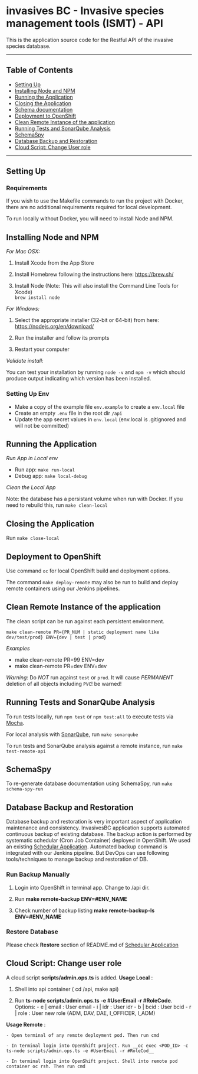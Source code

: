 # invasives BC - Invasive species management tools (ISMT) - API

This is the application source code for the Restful API of the invasive species database.

-----

## Table of Contents

* [Setting Up](#Setting-Up)
* [Installing Node and NPM](#installing-node-and-npm)
* [Running the Application](#Running-the-Application)
* [Closing the Application](#closing-the-application)
* [Schema documentation](SchemaAndDatabaseController.md)
* [Deployment to OpenShift](#Deployment-to-OpenShift)
* [Clean Remote Instance of the application](#Clean-Remote-Instance-of-the-application)
* [Running Tests and SonarQube Analysis](#Running-Tests-and-SonarQube-Analysis)
* [SchemaSpy](#SchemaSpy)
* [Database Backup and Restoration](#Database-Backup-and-Restoration)
* [Cloud Script: Change User role](#Cloud-Script:-Change-user-role)

-----

## Setting Up
### Requirements

If you wish to use the Makefile commands to run the project with Docker, there are no additional requirements required for local development.

To run locally without Docker, you will need to install Node and NPM.

## Installing Node and NPM

*For Mac OSX:*

1. Install Xcode from the App Store

2. Install Homebrew following the instructions here: https://brew.sh/

3. Install Node (Note: This will also install the Command Line Tools for Xcode)  
`brew install node`

*For Windows:*

1. Select the appropriate installer (32-bit or 64-bit) from here: https://nodejs.org/en/download/

2. Run the installer and follow its prompts

3. Restart your computer

*Validate install:*

You can test your installation by running `node -v` and `npm -v` which should produce output indicating which version has been installed.

### Setting Up Env

* Make a copy of the example file `env.example` to create a `env.local` file
* Create an empty `.env` file in the root dir `/api`
* Update the app secret values in `env.local` (env.local is .gitignored and will not be committed)

## Running the Application

*Run App in Local env*

* Run app: `make run-local`
* Debug app: `make local-debug`

*Clean the Local App*

Note: the database has a persistant volume when run with Docker. If you need to rebuild this, run `make clean-local`

## Closing the Application

Run `make close-local`

## Deployment to OpenShift

Use command `oc` for local OpenShift build and deployment options.

The command `make deploy-remote` may also be run to build and deploy remote containers using our Jenkins pipelines.

## Clean Remote Instance of the application

The clean script can be run against each persistent environment.

`make clean-remote PR={PR_NUM | static deployment name like dev/test/prod} ENV={dev | test | prod}`

*Examples*

* make clean-remote PR=99 ENV=dev
* make clean-remote PR=dev ENV=dev

*Warning*: Do *NOT* run against `test` or `prod`. It will cause *PERMANENT* deletion of all objects including `PVC`! be warned!

## Running Tests and SonarQube Analysis

To run tests locally, run `npm test` or `npm test:all` to execute tests via [Mocha](https://www.npmjs.com/package/ts-mocha).

For local analysis with [SonarQube](https://www.sonarqube.org/), run `make sonarqube`

To run tests and SonarQube analysis against a remote instance, run `make test-remote-api`

## SchemaSpy

To re-generate database documentation using SchemaSpy, run `make schema-spy-run`

## Database Backup and Restoration

 Database backup and restoration is very important aspect of application maintenance and consistency. InvasivesBC application supports automated continuous backup of existing database.
 The backup action is performed by systematic schedular (Cron Job Container) deployed in OpenShift. We used an existing [Schedular Application](https://github.com/BCDevOps/backup-container). Automated backup command is integrated with our Jenkins pipeline. But DevOps can use following tools/techniques to manage backup and restoration of DB.

### Run Backup Manually

  1. Login into OpenShift in terminal app. Change to /api dir.

  2. Run __make remote-backup ENV=#ENV_NAME__

  3. Check number of backup listing __make remote-backup-ls ENV=#ENV_NAME__

### Restore Database

  Please check **Restore** section of README.md of [Schedular Application](https://github.com/BCDevOps/backup-container)

## Cloud Script: Change user role

A cloud script __scripts/admin.ops.ts__ is added.
**Usage Local** :

  1. Shell into api container ( cd /api, make api)

  2. Run __ts-node scripts/admin.ops.ts -e #UserEmail -r #RoleCode__. Options:
    - e | email : User email
    - i | idr : User idr
    - b | bcid : User bcid
    - r | role : User new role (ADM, DAV, DAE, I_OFFICER, I_ADM)  

**Usage Remote** :

    - Open terminal of any remote deployment pod. Then run cmd

    - In terminal login into OpenShift project. Run __oc exec <POD_ID> -c ts-node scripts/admin.ops.ts -e #UserEmail -r #RoleCod__

    - In terminal login into OpenShift project. Shell into remote pod container oc rsh. Then run cmd
